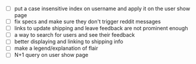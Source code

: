 - [ ] put a case insensitive index on username and apply it on the user show page
- [ ] fix specs and make sure they don't trigger reddit messages
- [ ] links to update shipping and leave feedback are not prominent enough
- [ ] a way to search for users and see their feedback
- [ ] better displaying and linking to shipping info
- [ ] make a legend/explanation of flair
- [ ] N+1 query on user show page
